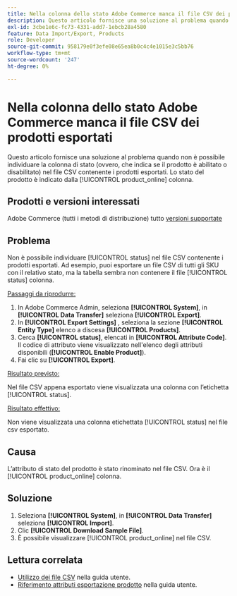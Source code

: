 ```yaml
---
title: Nella colonna dello stato Adobe Commerce manca il file CSV dei prodotti esportati
description: Questo articolo fornisce una soluzione al problema quando non è possibile individuare la colonna di stato nel file CSV contenente i prodotti esportati.
exl-id: 3cbe1e6c-fc73-4331-add7-1ebcb28a4580
feature: Data Import/Export, Products
role: Developer
source-git-commit: 958179e0f3efe08e65ea8b0c4c4e1015e3c5bb76
workflow-type: tm+mt
source-wordcount: '247'
ht-degree: 0%

---
```


# Nella colonna dello stato Adobe Commerce manca il file CSV dei prodotti esportati

Questo articolo fornisce una soluzione al problema quando non è possibile individuare la colonna di stato (ovvero, che indica se il prodotto è abilitato o disabilitato) nel file CSV contenente i prodotti esportati. Lo stato del prodotto è indicato dalla [!UICONTROL product_online] colonna.

## Prodotti e versioni interessati

Adobe Commerce (tutti i metodi di distribuzione) tutto [versioni supportate](https://www.adobe.com/content/dam/cc/en/legal/terms/enterprise/pdfs/Adobe-Commerce-Software-Lifecycle-Policy.pdf)

## Problema

Non è possibile individuare [!UICONTROL status] nel file CSV contenente i prodotti esportati. Ad esempio, puoi esportare un file CSV di tutti gli SKU con il relativo stato, ma la tabella sembra non contenere il file [!UICONTROL status] colonna.

<u>Passaggi da riprodurre:</u>

1. In Adobe Commerce Admin, seleziona **[!UICONTROL System]**, in **[!UICONTROL Data Transfer]** seleziona **[!UICONTROL Export]**.
1. In **[!UICONTROL Export Settings]** , seleziona la sezione **[!UICONTROL Entity Type]** elenco a discesa **[!UICONTROL Products]**.
1. Cerca **[!UICONTROL status]**, elencati in **[!UICONTROL Attribute Code]**. Il codice di attributo viene visualizzato nell&#39;elenco degli attributi disponibili (**[!UICONTROL Enable Product]**).
1. Fai clic su **[!UICONTROL Export]**.

<u>Risultato previsto:</u>

Nel file CSV appena esportato viene visualizzata una colonna con l’etichetta [!UICONTROL status].

<u>Risultato effettivo:</u>

Non viene visualizzata una colonna etichettata [!UICONTROL status] nel file csv esportato.

## Causa

L’attributo di stato del prodotto è stato rinominato nel file CSV. Ora è il [!UICONTROL product_online] colonna.

## Soluzione

1. Seleziona **[!UICONTROL System]**, in **[!UICONTROL Data Transfer]** seleziona **[!UICONTROL Import]**.
1. Clic **[!UICONTROL Download Sample File]**.
1. È possibile visualizzare [!UICONTROL product_online] nel file CSV.

## Lettura correlata

* [Utilizzo dei file CSV](https://docs.magento.com/user-guide/system/data-csv.html) nella guida utente.
* [Riferimento attributi esportazione prodotto](https://docs.magento.com/user-guide/system/data-attributes-product.html) nella guida utente.
